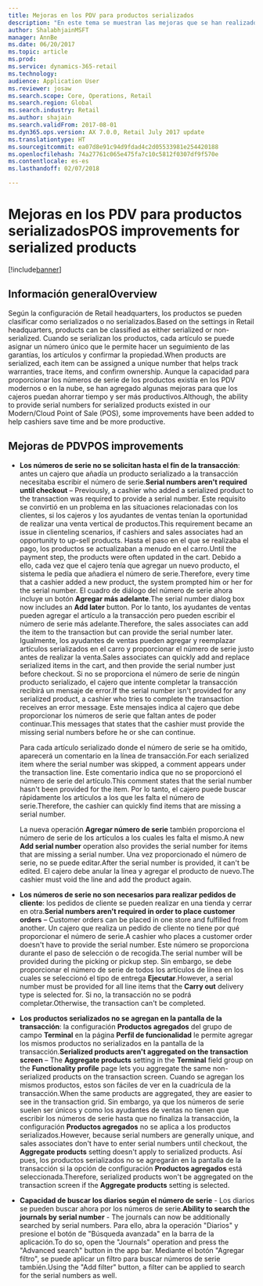 ```yaml
---
title: Mejoras en los PDV para productos serializados
description: "En este tema se muestran las mejoras que se han realizado en los productos serializados para que pueda ahorrar tiempo y ser más productivo."
author: ShalabhjainMSFT
manager: AnnBe
ms.date: 06/20/2017
ms.topic: article
ms.prod: 
ms.service: dynamics-365-retail
ms.technology: 
audience: Application User
ms.reviewer: josaw
ms.search.scope: Core, Operations, Retail
ms.search.region: Global
ms.search.industry: Retail
ms.author: shajain
ms.search.validFrom: 2017-08-01
ms.dyn365.ops.version: AX 7.0.0, Retail July 2017 update
ms.translationtype: HT
ms.sourcegitcommit: ea07d8e91c94d9fdad4c2d05533981e254420188
ms.openlocfilehash: 74a27761c065e475fa7c10c5812f0307df9f570e
ms.contentlocale: es-es
ms.lasthandoff: 02/07/2018

---
```


# <a name="pos-improvements-for-serialized-products"></a><span data-ttu-id="630ad-103">Mejoras en los PDV para productos serializados</span><span class="sxs-lookup"><span data-stu-id="630ad-103">POS improvements for serialized products</span></span>

[!include[banner](includes/banner.md)]

## <a name="overview"></a><span data-ttu-id="630ad-104">Información general</span><span class="sxs-lookup"><span data-stu-id="630ad-104">Overview</span></span> 
<span data-ttu-id="630ad-105">Según la configuración de Retail headquarters, los productos se pueden clasificar como serializados o no serializados.</span><span class="sxs-lookup"><span data-stu-id="630ad-105">Based on the settings in Retail headquarters, products can be classified as either serialized or non-serialized.</span></span> <span data-ttu-id="630ad-106">Cuando se serializan los productos, cada artículo se puede asignar un número único que le permite hacer un seguimiento de las garantías, los artículos y confirmar la propiedad.</span><span class="sxs-lookup"><span data-stu-id="630ad-106">When products are serialized, each item can be assigned a unique number that helps track warranties, trace items, and confirm ownership.</span></span> <span data-ttu-id="630ad-107">Aunque la capacidad para proporcionar los números de serie de los productos existía en los PDV modernos o en la nube, se han agregado algunas mejoras para que los cajeros puedan ahorrar tiempo y ser más productivos.</span><span class="sxs-lookup"><span data-stu-id="630ad-107">Although, the ability to provide serial numbers for serialized products existed in our Modern/Cloud Point of Sale (POS), some improvements have been added to help cashiers save time and be more productive.</span></span>  

## <a name="pos-improvements"></a><span data-ttu-id="630ad-108">Mejoras de PDV</span><span class="sxs-lookup"><span data-stu-id="630ad-108">POS improvements</span></span>

- <span data-ttu-id="630ad-109">**Los números de serie no se solicitan hasta el fin de la transacción**: antes un cajero que añadía un producto serializado a la transacción necesitaba escribir el número de serie.</span><span class="sxs-lookup"><span data-stu-id="630ad-109">**Serial numbers aren't required until checkout** – Previously, a cashier who added a serialized product to the transaction was required to provide a serial number.</span></span> <span data-ttu-id="630ad-110">Este requisito se convirtió en un problema en las situaciones relacionadas con los clientes, si los cajeros y los ayudantes de ventas tenían la oportunidad de realizar una venta vertical de productos.</span><span class="sxs-lookup"><span data-stu-id="630ad-110">This requirement became an issue in clienteling scenarios, if cashiers and sales associates had an opportunity to up-sell products.</span></span> <span data-ttu-id="630ad-111">Hasta el paso en el que se realizaba el pago, los productos se actualizaban a menudo en el carro.</span><span class="sxs-lookup"><span data-stu-id="630ad-111">Until the payment step, the products were often updated in the cart.</span></span> <span data-ttu-id="630ad-112">Debido a ello, cada vez que el cajero tenía que agregar un nuevo producto, el sistema le pedía que añadiera el número de serie.</span><span class="sxs-lookup"><span data-stu-id="630ad-112">Therefore, every time that a cashier added a new product, the system prompted him or her for the serial number.</span></span> <span data-ttu-id="630ad-113">El cuadro de diálogo del número de serie ahora incluye un botón **Agregar más adelante**.</span><span class="sxs-lookup"><span data-stu-id="630ad-113">The serial number dialog box now includes an **Add later** button.</span></span> <span data-ttu-id="630ad-114">Por lo tanto, los ayudantes de ventas pueden agregar el artículo a la transacción pero pueden escribir el número de serie más adelante.</span><span class="sxs-lookup"><span data-stu-id="630ad-114">Therefore, the sales associates can add the item to the transaction but can provide the serial number later.</span></span> <span data-ttu-id="630ad-115">Igualmente, los ayudantes de ventas pueden agregar y reemplazar artículos serializados en el carro y proporcionar el número de serie justo antes de realizar la venta.</span><span class="sxs-lookup"><span data-stu-id="630ad-115">Sales associates can quickly add and replace serialized items in the cart, and then provide the serial number just before checkout.</span></span> <span data-ttu-id="630ad-116">Si no se proporciona el número de serie de ningún producto serializado, el cajero que intente completar la transacción recibirá un mensaje de error.</span><span class="sxs-lookup"><span data-stu-id="630ad-116">If the serial number isn't provided for any serialized product, a cashier who tries to complete the transaction receives an error message.</span></span> <span data-ttu-id="630ad-117">Este mensajes indica al cajero que debe proporcionar los números de serie que faltan antes de poder continuar.</span><span class="sxs-lookup"><span data-stu-id="630ad-117">This messages that states that the cashier must provide the missing serial numbers before he or she can continue.</span></span>

    <span data-ttu-id="630ad-118">Para cada artículo serializado donde el número de serie se ha omitido, aparecerá un comentario en la línea de transacción.</span><span class="sxs-lookup"><span data-stu-id="630ad-118">For each serialized item where the serial number was skipped, a comment appears under the transaction line.</span></span> <span data-ttu-id="630ad-119">Este comentario indica que no se proporcionó el número de serie del artículo.</span><span class="sxs-lookup"><span data-stu-id="630ad-119">This comment states that the serial number hasn't been provided for the item.</span></span> <span data-ttu-id="630ad-120">Por lo tanto, el cajero puede buscar rápidamente los artículos a los que les falta el número de serie.</span><span class="sxs-lookup"><span data-stu-id="630ad-120">Therefore, the cashier can quickly find items that are missing a serial number.</span></span>

    <span data-ttu-id="630ad-121">La nueva operación **Agregar número de serie** también proporciona el número de serie de los artículos a los cuales les falta el mismo.</span><span class="sxs-lookup"><span data-stu-id="630ad-121">A new **Add serial number** operation also provides the serial number for items that are missing a serial number.</span></span> <span data-ttu-id="630ad-122">Una vez proporcionado el número de serie, no se puede editar.</span><span class="sxs-lookup"><span data-stu-id="630ad-122">After the serial number is provided, it can't be edited.</span></span> <span data-ttu-id="630ad-123">El cajero debe anular la línea y agregar el producto de nuevo.</span><span class="sxs-lookup"><span data-stu-id="630ad-123">The cashier must void the line and add the product again.</span></span> 
    
- <span data-ttu-id="630ad-124">**Los números de serie no son necesarios para realizar pedidos de cliente**: los pedidos de cliente se pueden realizar en una tienda y cerrar en otra.</span><span class="sxs-lookup"><span data-stu-id="630ad-124">**Serial numbers aren't required in order to place customer orders** – Customer orders can be placed in one store and fulfilled from another.</span></span> <span data-ttu-id="630ad-125">Un cajero que realiza un pedido de cliente no tiene por qué proporcionar el número de serie.</span><span class="sxs-lookup"><span data-stu-id="630ad-125">A cashier who places a customer order doesn't have to provide the serial number.</span></span> <span data-ttu-id="630ad-126">Este número se proporciona durante el paso de selección o de recogida.</span><span class="sxs-lookup"><span data-stu-id="630ad-126">The serial number will be provided during the picking or pickup step.</span></span> <span data-ttu-id="630ad-127">Sin embargo, se debe proporcionar el número de serie de todos los artículos de línea en los cuales se seleccionó el tipo de entrega **Ejecutar**.</span><span class="sxs-lookup"><span data-stu-id="630ad-127">However, a serial number must be provided for all line items that the **Carry out** delivery type is selected for.</span></span> <span data-ttu-id="630ad-128">Si no, la transacción no se podrá completar.</span><span class="sxs-lookup"><span data-stu-id="630ad-128">Otherwise, the transaction can't be completed.</span></span>    
- <span data-ttu-id="630ad-129">**Los productos serializados no se agregan en la pantalla de la transacción**: la configuración **Productos agregados** del grupo de campo **Terminal** en la página **Perfil de funcionalidad** le permite agregar los mismos productos no serializados en la pantalla de la transacción.</span><span class="sxs-lookup"><span data-stu-id="630ad-129">**Serialized products aren't aggregated on the transaction screen** – The **Aggregate products** setting in the **Terminal** field group on the **Functionality profile** page lets you aggregate the same non-serialized products on the transaction screen.</span></span> <span data-ttu-id="630ad-130">Cuando se agregan los mismos productos, estos son fáciles de ver en la cuadrícula de la transacción.</span><span class="sxs-lookup"><span data-stu-id="630ad-130">When the same products are aggregated, they are easier to see in the transaction grid.</span></span> <span data-ttu-id="630ad-131">Sin embargo, ya que los números de serie suelen ser únicos y como los ayudantes de ventas no tienen que escribir los números de serie hasta que no finaliza la transacción, la configuración **Productos agregados** no se aplica a los productos serializados.</span><span class="sxs-lookup"><span data-stu-id="630ad-131">However, because serial numbers are generally unique, and sales associates don't have to enter serial numbers until checkout, the **Aggregate products** setting doesn't apply to serialized products.</span></span> <span data-ttu-id="630ad-132">Así pues, los productos serializados no se agregarán en la pantalla de la transacción si la opción de configuración **Productos agregados** está seleccionada.</span><span class="sxs-lookup"><span data-stu-id="630ad-132">Therefore, serialized products won't be aggregated on the transaction screen if the **Aggregate products** setting is selected.</span></span>
- <span data-ttu-id="630ad-133">**Capacidad de buscar los diarios según el número de serie** - Los diarios se pueden buscar ahora por los números de serie.</span><span class="sxs-lookup"><span data-stu-id="630ad-133">**Ability to search the journals by serial number** - The journals can now be additionally searched by serial numbers.</span></span> <span data-ttu-id="630ad-134">Para ello, abra la operación "Diarios" y presione el botón de "Búsqueda avanzada" en la barra de la aplicación.</span><span class="sxs-lookup"><span data-stu-id="630ad-134">To do so, open the "Journals" operation and press the "Advanced search" button in the app bar.</span></span> <span data-ttu-id="630ad-135">Mediante el botón "Agregar filtro", se puede aplicar un filtro para buscar números de serie también.</span><span class="sxs-lookup"><span data-stu-id="630ad-135">Using the "Add filter" button, a filter can be applied to search for the serial numbers as well.</span></span>

